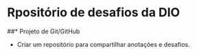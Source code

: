 # Rpositório de desafios da DIO

##* Projeto de Git/GitHub
* Criar um repositório para compartilhar anotações e desafios.


